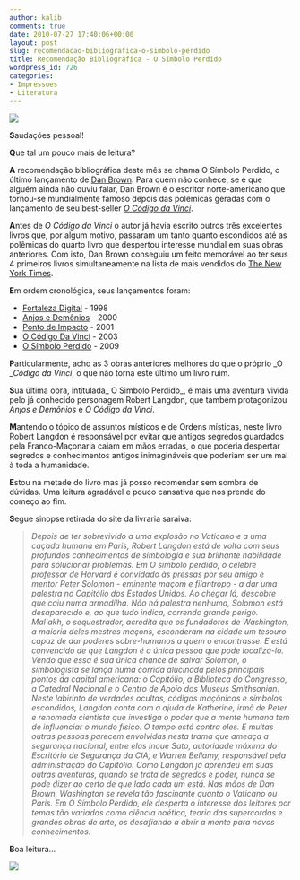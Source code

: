 ```yaml
---
author: kalib
comments: true
date: 2010-07-27 17:40:06+00:00
layout: post
slug: recomendacao-bibliografica-o-simbolo-perdido
title: Recomendação Bibliográfica - O Símbolo Perdido
wordpress_id: 726
categories:
- Impressoes
- Literatura
---
```


![](http://marcelocavalcante.net/portal/imgs/simbolo_perdido.jpg)


**S**audações pessoal!

**Q**ue tal um pouco mais de leitura?

**A** recomendação bibliográfica deste mês se chama O Símbolo Perdido, o último lançamento de [Dan Brown](http://pt.wikipedia.org/wiki/Dan_Brown). Para quem não conhece, se é que alguém ainda não ouviu falar, Dan Brown é o escritor norte-americano que tornou-se mundialmente famoso depois das polêmicas geradas com o lançamento de seu best-seller _[O Código da Vinci](http://pt.wikipedia.org/wiki/O_C%C3%B3digo_da_Vinci)_.

**A**ntes de _O Código da Vinci_ o autor já havia escrito outros três excelentes livros que, por algum motivo, passaram um tanto quanto escondidos até as polêmicas do quarto livro que despertou interesse mundial em suas obras anteriores. Com isto, Dan Brown conseguiu um feito memorável ao ter seus 4 primeiros livros simultaneamente na lista de mais vendidos do [The New York Times](http://pt.wikipedia.org/wiki/The_New_York_Times).

**E**m ordem cronológica, seus lançamentos foram:

* [Fortaleza Digital](http://pt.wikipedia.org/wiki/Fortaleza_Digital) - 1998
* [Anjos e Demônios](http://pt.wikipedia.org/wiki/Angels_%26_Demons) - 2000
* [Ponto de Impacto](http://pt.wikipedia.org/wiki/Ponto_de_Impacto) - 2001
* [O Código Da Vinci](http://pt.wikipedia.org/wiki/O_C%C3%B3digo_da_Vinci) - 2003
* [O Símbolo Perdido](http://pt.wikipedia.org/wiki/O_S%C3%ADmbolo_Perdido) - 2009 

**P**articularmente, acho as 3 obras anteriores melhores do que o próprio _O __Código da Vinci_, o que não torna este último um livro ruim.

**S**ua última obra, intitulada_ O Sìmbolo Perdido_, é mais uma aventura vivida pelo já conhecido personagem Robert Langdon, que também protagonizou _Anjos e Demônios_ e _O Código da Vinci_.

**M**antendo o tópico de assuntos místicos e de Ordens místicas, neste livro Robert Langdon é responsável por evitar que antigos segredos guardados pela Franco-Maçonaria caiam em mãos erradas, o que poderia despertar segredos e conhecimentos antigos inimagináveis que poderiam ser um mal à toda a humanidade.

**E**stou na metade do livro mas já posso recomendar sem sombra de dúvidas. Uma leitura agradável e pouco cansativa que nos prende do começo ao fim.

**S**egue sinopse retirada do site da livraria saraiva:


> _Depois de ter sobrevivido a uma explosão no Vaticano e a uma caçada humana em Paris, Robert Langdon está de volta com seus profundos conhecimentos de simbologia e sua brilhante habilidade para solucionar problemas.
Em O símbolo perdido, o célebre professor de Harvard é convidado às pressas por seu amigo e mentor Peter Solomon - eminente maçom e filantropo - a dar uma palestra no Capitólio dos Estados Unidos. Ao chegar lá, descobre que caiu numa armadilha. Não há palestra nenhuma, Solomon está desaparecido e, ao que tudo indica, correndo grande perigo.
Mal'akh, o sequestrador, acredita que os fundadores de Washington, a maioria deles mestres maçons, esconderam na cidade um tesouro capaz de dar poderes sobre-humanos a quem o encontrasse. E está convencido de que Langdon é a única pessoa que pode localizá-lo.
Vendo que essa é sua única chance de salvar Solomon, o simbologista se lança numa corrida alucinada pelos principais pontos da capital americana: o Capitólio, a Biblioteca do Congresso, a Catedral Nacional e o Centro de Apoio dos Museus Smithsonian.
Neste labirinto de verdades ocultas, códigos maçônicos e símbolos escondidos, Langdon conta com a ajuda de Katherine, irmã de Peter e renomada cientista que investiga o poder que a mente humana tem de influenciar o mundo físico.
O tempo está contra eles. E muitas outras pessoas parecem envolvidas nesta trama que ameaça a segurança nacional, entre elas Inoue Sato, autoridade máxima do Escritório de Segurança da CIA, e Warren Bellamy, responsável pela administração do Capitólio. Como Langdon já aprendeu em suas outras aventuras, quando se trata de segredos e poder, nunca se pode dizer ao certo de que lado cada um está.
Nas mãos de Dan Brown, Washington se revela tão fascinante quanto o Vaticano ou Paris. Em O Símbolo Perdido, ele desperta o interesse dos leitores por temas tão variados como ciência noética, teoria das supercordas e grandes obras de arte, os desafiando a abrir a mente para novos conhecimentos._


**B**oa leitura...


![](http://www.marcelocavalcante.net/portal/imgs/userbar.gif)
